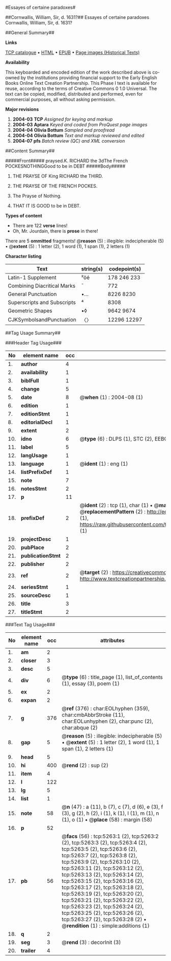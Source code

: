 #Essayes of certaine paradoxes#

##Cornwallis, William, Sir, d. 1631?##
Essayes of certaine paradoxes
Cornwallis, William, Sir, d. 1631?

##General Summary##

**Links**

[TCP catalogue](http://www.ota.ox.ac.uk/tcp/)  • 
[HTML](http://tei.it.ox.ac.uk/tcp/Texts-HTML/free/A19/A19354.html)  • 
[EPUB](http://tei.it.ox.ac.uk/tcp/Texts-EPUB/free/A19/A19354.epub) • 
[Page images (Historical Texts)](https://data.historicaltexts.jisc.ac.uk/view?pubId=eebo-99840734e&pageId=eebo-99840734e-5263-1)

**Availability**

This keyboarded and encoded edition of the
	       work described above is co-owned by the institutions
	       providing financial support to the Early English Books
	       Online Text Creation Partnership. This Phase I text is
	       available for reuse, according to the terms of Creative
	       Commons 0 1.0 Universal. The text can be copied,
	       modified, distributed and performed, even for
	       commercial purposes, all without asking permission.

**Major revisions**

1. __2004-03__ __TCP__ *Assigned for keying and markup*
1. __2004-03__ __Aptara__ *Keyed and coded from ProQuest page images*
1. __2004-04__ __Olivia Bottum__ *Sampled and proofread*
1. __2004-04__ __Olivia Bottum__ *Text and markup reviewed and edited*
1. __2004-07__ __pfs__ *Batch review (QC) and XML conversion*

##Content Summary##

#####Front#####
praysed.K. RICHARD the 3dThe French POCKESNOTHINGGood to be in DEBT
#####Body#####

1. THE PRAYSE OF
King RICHARD
the THIRD.

1. THE PRAYSE OF
THE FRENCH
POCKES.

1. The Prayse of Nothing.

1. THAT IT IS GOOD
to be in DEBT.

**Types of content**

  * There are 122 **verse** lines!
  * Oh, Mr. Jourdain, there is **prose** in there!

There are 5 **ommitted** fragments! 
 @__reason__ (5) : illegible: indecipherable (5)  •  @__extent__ (5) : 1 letter (2), 1 word (1), 1 span (1), 2 letters (1)

**Character listing**


|Text|string(s)|codepoint(s)|
|---|---|---|
|Latin-1 Supplement|²öé|178 246 233|
|Combining             Diacritical Marks|̄|772|
|General Punctuation|•…|8226 8230|
|Superscripts             and Subscripts|⁴|8308|
|Geometric Shapes|▪◊|9642 9674|
|CJKSymbolsandPunctuation|〈〉|12296 12297|

##Tag Usage Summary##

###Header Tag Usage###

|No|element name|occ|attributes|
|---|---|---|---|
|1.|__author__|4||
|2.|__availability__|1||
|3.|__biblFull__|1||
|4.|__change__|5||
|5.|__date__|8| @__when__ (1) : 2004-08 (1)|
|6.|__edition__|1||
|7.|__editionStmt__|1||
|8.|__editorialDecl__|1||
|9.|__extent__|2||
|10.|__idno__|6| @__type__ (6) : DLPS (1), STC (2), EEBO-CITATION (1), PROQUEST (1), VID (1)|
|11.|__label__|5||
|12.|__langUsage__|1||
|13.|__language__|1| @__ident__ (1) : eng (1)|
|14.|__listPrefixDef__|1||
|15.|__note__|7||
|16.|__notesStmt__|2||
|17.|__p__|11||
|18.|__prefixDef__|2| @__ident__ (2) : tcp (1), char (1)  •  @__matchPattern__ (2) : ([0-9\-]+):([0-9IVX]+) (1), (.+) (1)  •  @__replacementPattern__ (2) : http://eebo.chadwyck.com/downloadtiff?vid=$1&page=$2 (1), https://raw.githubusercontent.com/textcreationpartnership/Texts/master/tcpchars.xml#$1 (1)|
|19.|__projectDesc__|1||
|20.|__pubPlace__|2||
|21.|__publicationStmt__|2||
|22.|__publisher__|2||
|23.|__ref__|2| @__target__ (2) : https://creativecommons.org/publicdomain/zero/1.0/ (1), http://www.textcreationpartnership.org/docs/. (1)|
|24.|__seriesStmt__|1||
|25.|__sourceDesc__|1||
|26.|__title__|3||
|27.|__titleStmt__|2||


###Text Tag Usage###

|No|element name|occ|attributes|
|---|---|---|---|
|1.|__am__|2||
|2.|__closer__|3||
|3.|__desc__|5||
|4.|__div__|6| @__type__ (6) : title_page (1), list_of_contents (1), essay (3), poem (1)|
|5.|__ex__|2||
|6.|__expan__|2||
|7.|__g__|376| @__ref__ (376) : char:EOLhyphen (359), char:cmbAbbrStroke (11), char:EOLunhyphen (2), char:punc (2), char:abque (2)|
|8.|__gap__|5| @__reason__ (5) : illegible: indecipherable (5)  •  @__extent__ (5) : 1 letter (2), 1 word (1), 1 span (1), 2 letters (1)|
|9.|__head__|5||
|10.|__hi__|400| @__rend__ (2) : sup (2)|
|11.|__item__|4||
|12.|__l__|122||
|13.|__lg__|5||
|14.|__list__|1||
|15.|__note__|58| @__n__ (47) : a (11), b (7), c (7), d (6), e (3), f (3), g (2), h (2), i (1), k (1), l (1), m (1), n (1), o (1)  •  @__place__ (58) : margin (58)|
|16.|__p__|52||
|17.|__pb__|56| @__facs__ (56) : tcp:5263:1 (2), tcp:5263:2 (2), tcp:5263:3 (2), tcp:5263:4 (2), tcp:5263:5 (2), tcp:5263:6 (2), tcp:5263:7 (2), tcp:5263:8 (2), tcp:5263:9 (2), tcp:5263:10 (2), tcp:5263:11 (2), tcp:5263:12 (2), tcp:5263:13 (2), tcp:5263:14 (2), tcp:5263:15 (2), tcp:5263:16 (2), tcp:5263:17 (2), tcp:5263:18 (2), tcp:5263:19 (2), tcp:5263:20 (2), tcp:5263:21 (2), tcp:5263:22 (2), tcp:5263:23 (2), tcp:5263:24 (2), tcp:5263:25 (2), tcp:5263:26 (2), tcp:5263:27 (2), tcp:5263:28 (2)  •  @__rendition__ (1) : simple:additions (1)|
|18.|__q__|2||
|19.|__seg__|3| @__rend__ (3) : decorInit (3)|
|20.|__trailer__|4||
